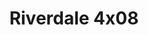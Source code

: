 ---
layout: episodios
title: "Riverdale 4x08"
url_serie_padre: 'riverdale-temporada-4'
category: 'series'
capitulo: 'yes'
anio: '2019'
prev: 'capitulo-7'
proximo: 'capitulo-9'
sandbox: allow-same-origin allow-forms
idioma: 'Latino/Subtitulado'
reproductor: 'fembed'
calidad: 'Full HD'
subtitulo: 'si'
archivo: 'riverdale4x05.vtt'
reproductores: ["https://upstream.to/embed-ke1pg0thv32o.html","https://upstream.to/embed-wb3kwj2qfx91.html","https://www.ilovefembed.best/v/0yngdcldww-k-q2","https://www.ilovefembed.best/v/0yngdcldww-k-q2","https://upstream.to/embed-vi20gdllf6a9.html","https://upstream.to/embed-tz3ex25ayl0n.html"]
tags:
- Drama
---